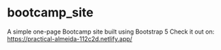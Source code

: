 # bootcamp_site
A simple one-page Bootcamp site built using Bootstrap 5
Check it out on: https://practical-almeida-112c2d.netlify.app/

